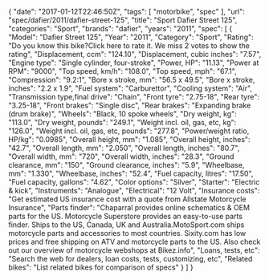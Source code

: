 {
    "date": "2017-01-12T22:46:50Z",
    "tags": [
        "motorbike",
        "spec"
    ],
    "url": "spec\/dafier\/2011\/dafier-street-125",
    "title": "Sport Dafier Street 125",
    "categories": "Sport",
    "brands": "dafier",
    "years": "2011",
    "spec": [
        {
            "Model": "Dafier Street 125",
            "Year": "2011",
            "Category": "Sport",
            "Rating": "Do you know this bike?Click here to rate it. We miss 2 votes to show the rating",
            "Displacement, ccm": "124.10",
            "Displacement, cubic inches": "7.57",
            "Engine type": "Single cylinder, four-stroke",
            "Power, HP": "11.13",
            "Power at RPM": "9000",
            "Top speed, km\/h": "108.0",
            "Top speed, mph": "67.1",
            "Compression": "9.2:1",
            "Bore x stroke, mm": "56.5 x 49.5",
            "Bore x stroke, inches": "2.2 x 1.9",
            "Fuel system": "Carburettor",
            "Cooling system": "Air",
            "Transmission type,final drive": "Chain",
            "Front tyre": "2.75-18",
            "Rear tyre": "3.25-18",
            "Front brakes": "Single disc",
            "Rear brakes": "Expanding brake (drum brake)",
            "Wheels": "Black, 10 spoke wheels",
            "Dry weight, kg": "113.0",
            "Dry weight, pounds": "249.1",
            "Weight incl. oil, gas, etc, kg": "126.0",
            "Weight incl. oil, gas, etc, pounds": "277.8",
            "Power\/weight ratio, HP\/kg": "0.0985",
            "Overall height, mm": "1.085",
            "Overall height, inches": "42.7",
            "Overall length, mm": "2.050",
            "Overall length, inches": "80.7",
            "Overall width, mm": "720",
            "Overall width, inches": "28.3",
            "Ground clearance, mm": "150",
            "Ground clearance, inches": "5.9",
            "Wheelbase, mm": "1.330",
            "Wheelbase, inches": "52.4",
            "Fuel capacity, litres": "17.50",
            "Fuel capacity, gallons": "4.62",
            "Color options": "Silver",
            "Starter": "Electric & kick",
            "Instruments": "Analogue",
            "Electrical": "12 Volt",
            "Insurance costs": "Get estimated US insurance cost with a quote from Allstate Motorcycle Insurance",
            "Parts finder": "Chaparral provides online schematics & OEM parts for the US.   Motorcycle Superstore provides an easy-to-use parts finder. Ships to the US, Canada, UK and Australia.MotoSport.com ships motorcycle parts and accessories to most countries.    Sixity.com has low prices and free shipping on ATV and motorcycle parts to the US. Also check out our overview of motorcycle webshops at Bikez.info",
            "Loans, tests, etc": "Search the web for dealers, loan costs, tests, customizing, etc",
            "Related bikes": "List related bikes for comparison of specs"
        }
    ]
}